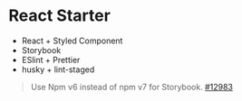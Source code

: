 # React Starter

- React + Styled Component
- Storybook
- ESlint + Prettier
- husky + lint-staged

> Use Npm v6 instead of npm v7 for Storybook. [#12983](https://github.com/storybookjs/storybook/issues/12983)
